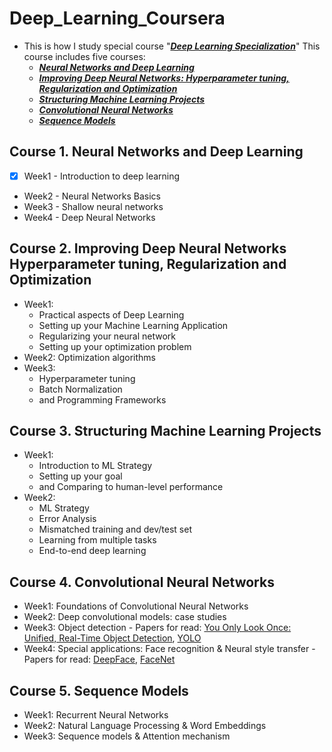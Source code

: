 # Deep_Learning_Coursera
* This is how I study special course  "[***Deep Learning Specialization***](https://www.coursera.org/specializations/deep-learning)" This course includes five courses: 
    * [***Neural Networks and Deep Learning***](https://www.coursera.org/learn/neural-networks-deep-learning/home/welcome)  
    * [***Improving Deep Neural Networks: Hyperparameter tuning, Regularization and Optimization***](https://www.coursera.org/learn/deep-neural-network/home/welcome) 
    * [***Structuring Machine Learning Projects***](https://www.coursera.org/learn/machine-learning-projects/home/welcome)
    * [***Convolutional Neural Networks***](https://www.coursera.org/learn/convolutional-neural-networks)
    * [***Sequence Models***](https://www.coursera.org/learn/nlp-sequence-models)
## Course 1. Neural Networks and Deep Learning
+ [x] Week1 - Introduction to deep learning 
* Week2 - Neural Networks Basics
* Week3 - Shallow neural networks
* Week4 - Deep Neural Networks
## Course 2. Improving Deep Neural Networks Hyperparameter tuning, Regularization and Optimization
* Week1: 
   * Practical aspects of Deep Learning
   * Setting up your Machine Learning Application
   * Regularizing your neural network
   * Setting up your optimization problem
* Week2: Optimization algorithms
* Week3: 
   * Hyperparameter tuning
   * Batch Normalization
   * and Programming Frameworks

## Course 3. Structuring Machine Learning Projects
* Week1:
   * Introduction to ML Strategy
   * Setting up your goal
   * and Comparing to human-level performance
* Week2:
   * ML Strategy
   * Error Analysis
   * Mismatched training and dev/test set
   * Learning from multiple tasks
   * End-to-end deep learning
         
 ## Course 4. Convolutional Neural Networks
 * Week1: Foundations of Convolutional Neural Networks
 * Week2: Deep convolutional models: case studies
 * Week3: Object detection - Papers for read: [You Only Look Once:
Unified, Real-Time Object Detection](https://arxiv.org/pdf/1506.02640.pdf), [YOLO](https://arxiv.org/pdf/1612.08242.pdf)
 * Week4: Special applications: Face recognition & Neural style transfer - Papers for read: [DeepFace](https://www.cs.toronto.edu/~ranzato/publications/taigman_cvpr14.pdf), [FaceNet](https://www.cv-foundation.org/openaccess/content_cvpr_2015/papers/Schroff_FaceNet_A_Unified_2015_CVPR_paper.pdf)
 
 ## Course 5. Sequence Models
 * Week1: Recurrent Neural Networks
 * Week2: Natural Language Processing & Word Embeddings
 * Week3: Sequence models & Attention mechanism
